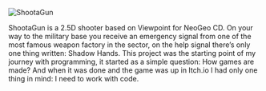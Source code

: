![ShootaGun](/portfolio/projects/shootagun_banner.webp "Preview")

ShootaGun is a 2.5D shooter based on Viewpoint for NeoGeo CD. On your way to the military base you receive an emergency signal from one of the most famous weapon factory in the sector, on the help signal there’s only one thing written: Shadow Hands.
This project was the starting point of my journey with programming, it started as a simple question: How games are made? And when it was done and the game was up in Itch.io I had only one thing in mind: I need to work with code.
